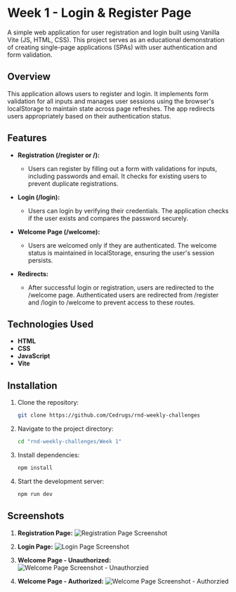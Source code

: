 # Week 1 - Login & Register Page

A simple web application for user registration and login built using Vanilla Vite (JS, HTML, CSS). This project serves as an educational demonstration of creating single-page applications (SPAs) with user authentication and form validation.

## Overview

This application allows users to register and login. It implements form validation for all inputs and manages user sessions using the browser's localStorage to maintain state across page refreshes. The app redirects users appropriately based on their authentication status.

## Features

- **Registration (/register or /):** 
  - Users can register by filling out a form with validations for inputs, including passwords and email. It checks for existing users to prevent duplicate registrations.
  
- **Login (/login):** 
  - Users can login by verifying their credentials. The application checks if the user exists and compares the password securely.
  
- **Welcome Page (/welcome):** 
  - Users are welcomed only if they are authenticated. The welcome status is maintained in localStorage, ensuring the user's session persists.

- **Redirects:** 
  - After successful login or registration, users are redirected to the /welcome page. Authenticated users are redirected from /register and /login to /welcome to prevent access to these routes.

## Technologies Used

- **HTML**
- **CSS**
- **JavaScript**
- **Vite**

## Installation

1. Clone the repository:
   ```bash
   git clone https://github.com/Cedrugs/rnd-weekly-challenges
   ```

2. Navigate to the project directory:
   ```bash
   cd "rnd-weekly-challenges/Week 1"
   ```

3. Install dependencies:
   ```bash
   npm install
   ```

4. Start the development server:
   ```bash
   npm run dev
   ```

## Screenshots

1. **Registration Page:**
   ![Registration Page Screenshot](https://cdn-gcs.samuelcedric.com/rnd-weekly-challenges/Week%201/register.png)

2. **Login Page:**
   ![Login Page Screenshot](https://cdn-gcs.samuelcedric.com/rnd-weekly-challenges/Week%201/login.png)

3. **Welcome Page - Unauthorized:**
   ![Welcome Page Screenshot - Unauthorzied](https://cdn-gcs.samuelcedric.com/rnd-weekly-challenges/Week%201/welcome%20-%20unauthorized.png)

4. **Welcome Page - Authorized:**
   ![Welcome Page Screenshot - Authorzied](https://cdn-gcs.samuelcedric.com/rnd-weekly-challenges/Week%201/welcome%20-%20authorized.png)